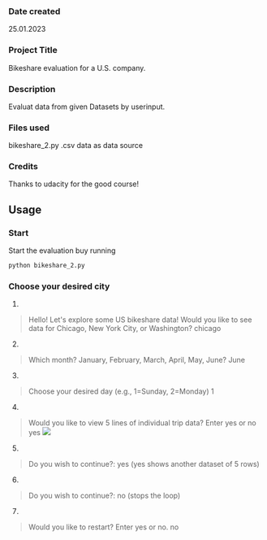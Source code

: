 ### Date created
25.01.2023

### Project Title
Bikeshare evaluation for a U.S. company.

### Description
Evaluat data from given Datasets by userinput.

### Files used
bikeshare_2.py
.csv data as data source

### Credits
Thanks to udacity for the good course!

## Usage

### Start

Start the evaluation buy running
```python
python bikeshare_2.py
```

### Choose your desired city
1. 
> Hello! Let's explore some US bikeshare data!
Would you like to see data for Chicago, New York City, or Washington? chicago
2. 
> Which month? January, February, March, April, May, June? June
3.
> Choose your desired day (e.g., 1=Sunday, 2=Monday)
1
4.
> Would you like to view 5 lines of individual trip data? Enter yes or no
yes
[![](https://i.ibb.co/bd9D1mc/Bildschirmfoto-vom-2023-01-25-10-33-19.png)](https://ibb.co/6sCLYwj)

5. 
> Do you wish to continue?: yes (yes shows another dataset of 5 rows)
6. 
> Do you wish to continue?: no (stops the loop)
7.
> Would you like to restart? Enter yes or no.
no